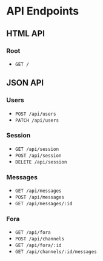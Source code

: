# API Endpoints

## HTML API

### Root

- `GET /`

## JSON API

### Users

- `POST /api/users`
- `PATCH /api/users`

### Session

- `GET /api/session`
- `POST /api/session`
- `DELETE /api/session`

### Messages

- `GET /api/messages`
- `POST /api/messages`
- `GET /api/messages/:id`

### Fora

- `GET /api/fora`
- `POST /api/channels`
- `GET /api/fora/:id`
- `GET /api/channels/:id/messages`
